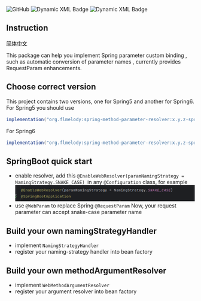 ![GitHub](https://img.shields.io/github/license/Flmelody/spring-method-parameter-resolver)
<img alt="Dynamic XML Badge" src="https://img.shields.io/badge/dynamic/xml?url=https%3A%2F%2Frepo1.maven.org%2Fmaven2%2Forg%2Fflmelody%2Fspring-method-parameter-resolver%2Fmaven-metadata.xml&query=%2F%2Fmetadata%2Fversioning%2Fversions%2Fversion%5Bnot(contains(text()%2C'spring6'))%5D%5Blast()%5D&logo=apachemaven&logoColor=%23a34b08&label=maven-central&labelColor=%231ba12d">
<img alt="Dynamic XML Badge" src="https://img.shields.io/badge/dynamic/xml?url=https%3A%2F%2Frepo1.maven.org%2Fmaven2%2Forg%2Fflmelody%2Fspring-method-parameter-resolver%2Fmaven-metadata.xml&query=%2F%2Fmetadata%2Fversioning%2Fversions%2Fversion%5Bnot(contains(text()%2C'spring5'))%5D%5Blast()%5D&logo=apachemaven&logoColor=%23a34b08&label=maven-central&labelColor=%231ba12d">

## Instruction

[简体中文](README.zh-CN.md)

This package can help you implement Spring parameter custom binding , such as automatic conversion of parameter names ,
currently provides RequestParam enhancements.

## Choose correct version

This project contains two versions, one for Spring5 and another for Spring6.  
For Spring5 you should use

```groovy kotlin
implementation("org.flmelody:spring-method-parameter-resolver:x.y.z-spring5")
```

For Spring6

```groovy kotlin
implementation("org.flmelody:spring-method-parameter-resolver:x.y.z-spring6")
```

## SpringBoot quick start

- enable resolver, add this `@EnableWebResolver(paramNamingStrategy = NamingStrategy.SNAKE_CASE) `in
  any `@Configuration` class, for example
  ![img.png](img.png)
- use `@WebParam` to replace Spring `@RequestParam`
  Now, your request parameter can accept snake-case parameter name

## Build your own namingStrategyHandler

- implement `NamingStrategyHandler`
- register your naming-strategy handler into bean factory

## Build your own methodArgumentResolver

- implement `WebMethodArgumentResolver`
- register your argument resolver into bean factory
